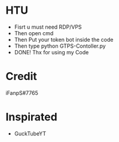 # HTU
- Fisrt u must need RDP/VPS
- Then open cmd
- Then Put your token bot inside the code
- Then type python GTPS-Contoller.py
- DONE! Thx for using my Code

# Credit 
iFanpS#7765

# Inspirated
- GuckTubeYT
